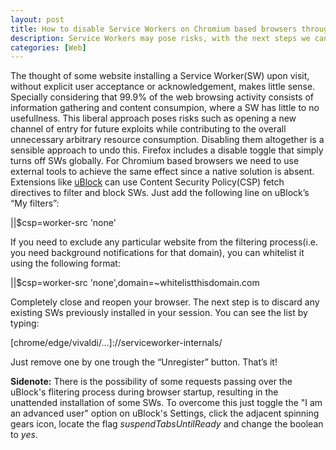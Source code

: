 ```yaml
---
layout: post
title: How to disable Service Workers on Chromium based browsers through uBlock
description: Service Workers may pose risks, with the next steps we can effectively disable them.
categories: [Web]
---
```


The thought of some website installing a Service Worker(SW) upon visit, without explicit user acceptance or acknowledgement, makes little sense. Specially considering that 99.9% of the web browsing activity consists of information gathering and content consumpion, where a SW has little to no usefullness. This liberal approach poses risks such as opening a new channel of entry for future exploits while contributing to the overall unnecessary arbitrary resource consumption. Disabling them altogether is a sensible approach to undo this. 
Firefox includes a disable toggle that simply turns off SWs globally. For Chromium based browsers we need to use external tools to achieve the same effect since a native solution is absent. Extensions like <a href="https://github.com/gorhill/uBlock">uBlock</a> can use Content Security Policy(CSP) fetch directives to filter and block SWs. 
Just add the following line on uBlock’s “My filters”: 
<p class="message">||$csp=worker-src 'none'</p> 
If you need to exclude any particular website from the filtering process(i.e. you need background notifications for that domain), you can whitelist it using the following format: 
<p class="message">||$csp=worker-src 'none',domain=~whitelistthisdomain.com</p> 
Completely close and reopen your browser. The next step is to discard any existing SWs previously installed in your session. You can see the list by typing: 
<p class="message">[chrome/edge/vivaldi/...]://serviceworker-internals/</p> 
Just remove one by one trough the “Unregister” button. 
That’s it!

<b>Sidenote:</b> There is the possibility of some requests passing over the uBlock's flitering process during browser startup, resulting in the unattended installation of some SWs. To overcome this just toggle the "I am an advanced user" option on uBlock's Settings, click the adjacent spinning gears icon, locate the flag <i>suspendTabsUntilReady</i> and change the boolean to <i>yes</i>.
